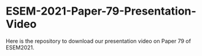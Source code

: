 # ESEM-2021-Paper-79-Presentation-Video
Here is the repository to download our presentation video on Paper 79 of ESEM2021.
